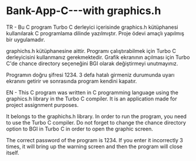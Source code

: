 # Bank-App-C---with graphics.h

TR -
 Bu C program Turbo C derleyici içerisinde graphics.h kütüphanesi kullanılarak C programlama dilinde yazılmıştır. Proje ödevi amaçlı yapılmış bir uygulamadır.

graphichs.h kütüphanesine aittir. Programı çalıştırabilmek için Turbo C derleyicisini kullanmanız gerekmektedir.
Grafik ekranının açılması için Turbo C'de chance directory seçeneğini BGI  olarak değiştirmeyi unutmayınız.

Programın doğru şifresi 1234.
3 defa hatalı girmeniz durumunda uyarı ekranını getirir ve sonrasında program kendini kapatır.


EN - 
This C program was written in C programming language using the graphics.h library in the Turbo C compiler. It is an application made for project assignment purposes.

It belongs to the graphichs.h library. In order to run the program, you need to use the Turbo C compiler.
Do not forget to change the chance directory option to BGI in Turbo C in order to open the graphic screen.

The correct password of the program is 1234.
If you enter it incorrectly 3 times, it will bring up the warning screen and then the program will close itself.

